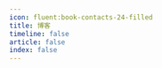 ```yaml
---
icon: fluent:book-contacts-24-filled
title: 博客
timeline: false
article: false
index: false
---
```


```component Catalog
```
